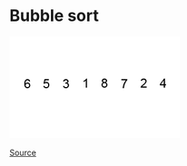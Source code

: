 # Bubble sort

![Bubble sort](../_Assets/images/bubblesort.gif)

[Source](http://sonnyjr.me/category/sorting/)
